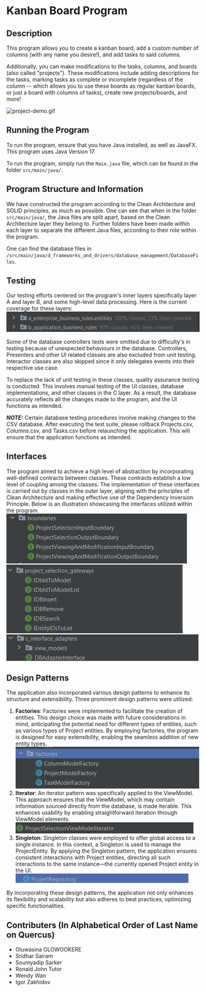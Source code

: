 # Kanban Board Program

## Description
This program allows you to create a kanban board,
add a custom number of columns (with any name you desire!),
and add tasks to said columns.

Additionally, you can make modifications to the tasks, columns, and boards (also called "projects").
These modifications include adding descriptions for the tasks,
marking tasks as complete or incomplete
(regardless of the column -- which allows you to use these boards as regular kanban boards,
or just a board with columns of tasks), create new projects/boards, and more!

![project-demo.gif](project-demo.gif)

## Running the Program
To run the program, ensure that you have Java installed, as well as JavaFX.
This program uses Java Version 17.

To run the program, simply run the `Main.java` file, which can be found in
the folder `src/main/java/`.

## Program Structure and Information
We have constructed the program according to the Clean Architecture and SOLID principles,
as much as possible. One can see that when in the folder `src/main/java/`, the Java files
are split apart, based on the Clean Architecture layer they belong to.
Further folders have been made within each layer to separate the different
Java files, according to their role within the program.

One can find the database files in
`/src/main/java/d_frameworks_and_drivers/database_management/DatabaseFiles`.

## Testing
Our testing efforts centered on the program's inner layers specifically layer A and layer B, and some high-level data 
processing. Here is the current coverage for these layers:
![img.png](img.png)

Some of the database controllers tests were omitted due to difficulty's in testing because of 
unexpected behaviours in the database. Controllers, Presenters and other UI related classes are also
excluded from unit testing. Interactor classes are also skipped since it only delegates events into their
respective use case.

To replace the lack of unit testing in these classes, quality assurance testing is conducted. This involves manual 
testing of 
the UI classes, database implementations, and other classes in the C layer. As a result, the database accurately reflects all the changes made to the program, and the UI functions as intended.

***NOTE:*** Certain database testing procedures involve making changes to the CSV database. After 
executing the test suite, please rollback Projects.csv, Columns.csv, and Tasks.csv before relaunching 
the application. This will ensure that the application functions as intended.


## Interfaces

The program aimed to achieve a high level of abstraction by incorporating well-defined contracts between classes. These 
contracts establish a low level of coupling among the classes. The implementation of these interfaces is carried out by 
classes in the outer layer, aligning with the principles of Clean Architecture and making effective use of the Dependency 
Inversion Principle. Below is an illustration showcasing the interfaces utilized within the program.
![img_1.png](img_1.png)
![img_2.png](img_2.png)
![img_3.png](img_3.png)

## Design Patterns
The application also incorporated various design patterns to enhance its structure and extensibility. Three prominent design patterns were utilized:

1. **Factories**: Factories were implemented to facilitate the creation of entities. This design choice was made 
   with future considerations in mind, anticipating the potential need for different types of entities, such as 
   various types of Project entities. By employing factories, the program is designed for easy extensibility, enabling 
   the seamless addition of new entity types.
![img_4.png](img_4.png)
2. **Iterator**: An iterator pattern was specifically applied to the ViewModel. This approach ensures that the ViewModel, which may contain information sourced directly from the database, is made iterable. This enhances usability by enabling straightforward iteration through ViewModel elements.
![img_5.png](img_5.png)
3. **Singleton**: Singleton classes were employed to offer global access to a single instance. In this context, a 
   Singleton is used to manage the ProjectEntity. By applying the Singleton pattern, the application ensures 
   consistent interactions with Project entities, directing all such interactions to the same instance—the currently 
   opened Project entity in the UI.
![img_6.png](img_6.png)

By incorporating these design patterns, the application not only enhances its flexibility and scalability but also adheres to best practices, optimizing specific functionalities.


## Contributers (In Alphabetical Order of Last Name on Quercus)
- Oluwasina OLOWOOKERE
- Sridhar Sairam
- Soumyadip Sarker
- Ronald John Tutor
- Wendy Wan
- Igor Zakhidov